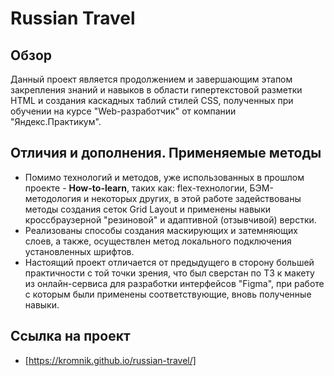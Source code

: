 # Russian Travel

## Обзор

Данный проект является продолжением и завершающим этапом закрепления знаний и навыков в области гипертекстовой разметки HTML и создания каскадных таблий стилей CSS, полученных при обучении на курсе "Web-разработчик" от компании "Яндекс.Практикум".

## Отличия и дополнения. Применяемые методы

* Помимо технологий и методов, уже использованных в прошлом проекте - **How-to-learn**, таких как: flex-технологии, БЭМ-методология и некоторых других, в этой работе задействованы методы создания cеток Grid Layout и применены навыки  кроссбраузерной "резиновой" и адаптивной (отзывчивой) верстки.  
* Реализованы способы создания маскирующих и затемняющих слоев, а также, осуществлен метод локального подключения установленных шрифтов.  
* Настоящий проект отличается от предыдущего в сторону большей практичности с той точки зрения, что был сверстан по ТЗ к макету из онлайн-сервиса для разработки интерфейсов "Figma", при работе с которым были применены соответствующие, вновь полученные навыки. 

## Ссылка на проект

* [https://kromnik.github.io/russian-travel/]

